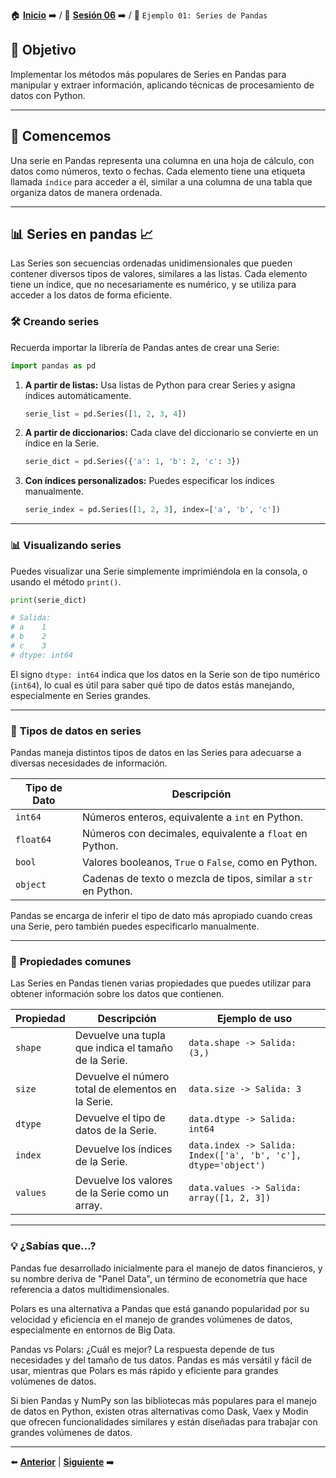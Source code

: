 🏠 [**Inicio**](../../Readme.md) ➡️ / 📖 [**Sesión 06**](../Readme.md) ➡️ / 📝 `Ejemplo 01: Series de Pandas`

## 🎯 Objetivo

Implementar los métodos más populares de Series en Pandas para manipular y extraer información, aplicando técnicas de procesamiento de datos con Python.

---

## 🚀 Comencemos

Una serie en Pandas representa una columna en una hoja de cálculo, con datos como números, texto o fechas. Cada elemento tiene una etiqueta llamada `índice` para acceder a él, similar a una columna de una tabla que organiza datos de manera ordenada.

---

## 📊 **Series en pandas** 📈

Las Series son secuencias ordenadas unidimensionales que pueden contener diversos tipos de valores, similares a las listas. Cada elemento tiene un índice, que no necesariamente es numérico, y se utiliza para acceder a los datos de forma eficiente.

### 🛠️ **Creando series**

Recuerda importar la librería de Pandas antes de crear una Serie:

```python
import pandas as pd
```

1. **A partir de listas:** Usa listas de Python para crear Series y asigna índices automáticamente.
   ```python
   serie_list = pd.Series([1, 2, 3, 4])
   ```
2. **A partir de diccionarios:** Cada clave del diccionario se convierte en un índice en la Serie.
   ```python
   serie_dict = pd.Series({'a': 1, 'b': 2, 'c': 3})
   ```

3. **Con índices personalizados:** Puedes especificar los índices manualmente.
   ```python
   serie_index = pd.Series([1, 2, 3], index=['a', 'b', 'c'])
   ```

---

### 📊 **Visualizando series**

Puedes visualizar una Serie simplemente imprimiéndola en la consola, o usando el método `print()`.

```python
print(serie_dict)

# Salida:
# a    1
# b    2
# c    3
# dtype: int64
```

El signo `dtype: int64` indica que los datos en la Serie son de tipo numérico (`int64`), lo cual es útil para saber qué tipo de datos estás manejando, especialmente en Series grandes.

---


### 📐 **Tipos de datos en series**

Pandas maneja distintos tipos de datos en las Series para adecuarse a diversas necesidades de información.

| Tipo de Dato | Descripción                                              |
|--------------|----------------------------------------------------------|
| `int64`      | Números enteros, equivalente a `int` en Python.          |
| `float64`    | Números con decimales, equivalente a `float` en Python.  |
| `bool`       | Valores booleanos, `True` o `False`, como en Python.     |
| `object`     | Cadenas de texto o mezcla de tipos, similar a `str` en Python. |


Pandas se encarga de inferir el tipo de dato más apropiado cuando creas una Serie, pero también puedes especificarlo manualmente.

---


### 📐 **Propiedades comunes**

Las Series en Pandas tienen varias propiedades que puedes utilizar para obtener información sobre los datos que contienen.

| Propiedad | Descripción                                              | Ejemplo de uso             |
|-----------|----------------------------------------------------------|----------------------------|
| `shape`   | Devuelve una tupla que indica el tamaño de la Serie.     | `data.shape -> Salida: (3,)`       |
| `size`    | Devuelve el número total de elementos en la Serie.       | `data.size -> Salida: 3`           |
| `dtype`   | Devuelve el tipo de datos de la Serie.                   | `data.dtype -> Salida: int64`      |
| `index`   | Devuelve los índices de la Serie.                        | `data.index -> Salida: Index(['a', 'b', 'c'], dtype='object')` |
| `values`  | Devuelve los valores de la Serie como un array.          | `data.values -> Salida: array([1, 2, 3])` |

---

### 💡 **¿Sabías que...?**

Pandas fue desarrollado inicialmente para el manejo de datos financieros, y su nombre deriva de "Panel Data", un término de econometría que hace referencia a datos multidimensionales.

Polars es una alternativa a Pandas que está ganando popularidad por su velocidad y eficiencia en el manejo de grandes volúmenes de datos, especialmente en entornos de Big Data.

Pandas vs Polars: ¿Cuál es mejor? La respuesta depende de tus necesidades y del tamaño de tus datos. Pandas es más versátil y fácil de usar, mientras que Polars es más rápido y eficiente para grandes volúmenes de datos.

Si bien Pandas y NumPy son las bibliotecas más populares para el manejo de datos en Python, existen otras alternativas como Dask, Vaex y Modin que ofrecen funcionalidades similares y están diseñadas para trabajar con grandes volúmenes de datos.

---

⬅️ [**Anterior**](../Readme.md) | [**Siguiente**](../Ejemplo-02/Readme.md) ➡️
